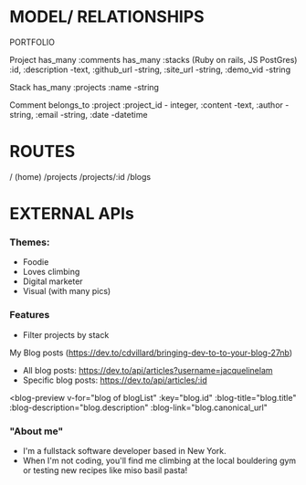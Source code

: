 # MODEL/ RELATIONSHIPS
PORTFOLIO

Project
has_many :comments
has_many :stacks (Ruby on rails, JS PostGres)
:id, :description -text, :github_url -string, :site_url -string, :demo_vid -string

Stack
has_many :projects
:name -string

Comment
belongs_to :project
  :project_id - integer, :content -text, :author -string, :email -string, :date -datetime

# ROUTES
/ (home)
/projects
/projects/:id
/blogs

# EXTERNAL APIs

### Themes:
- Foodie
- Loves climbing
- Digital marketer
- Visual (with many pics)


### Features
- Filter projects by stack

My Blog posts
(https://dev.to/cdvillard/bringing-dev-to-to-your-blog-27nb)
- All blog posts: https://dev.to/api/articles?username=jacquelinelam
- Specific blog posts: https://dev.to/api/articles/:id
<!-- The v-for creates an instance of each "blog-preview" component
for each "blog" in the "blogList" we got earlier,
and attaches each property from the "blog" to an associated property
of the "blog-preview" component. Kind of like connect-the-dots.
If you want to learn more about Vue components and props, start with
the Vue documentation at https://vuejs.org/v2/guide/components.html -->
<blog-preview v-for="blog of blogList"
  :key="blog.id"
  :blog-title="blog.title"
  :blog-description="blog.description"
  :blog-link="blog.canonical_url"
></blog-preview>


### "About me"
* I'm a fullstack software developer based in New York.
* When I'm not coding, you'll find me climbing at the local bouldering gym or testing new recipes like miso basil pasta!
